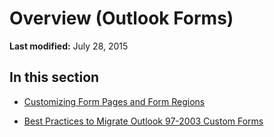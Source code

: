 
# Overview (Outlook Forms)

 **Last modified:** July 28, 2015


## In this section


-  [Customizing Form Pages and Form Regions](c8c2d080-66a8-b761-bdc0-527b209e0bd1.md)
    
-  [Best Practices to Migrate Outlook 97-2003 Custom Forms](dd1170f1-ff20-12ab-7bf8-81df434ef143.md)
    
